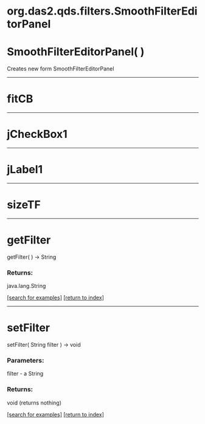 # org.das2.qds.filters.SmoothFilterEditorPanel



# SmoothFilterEditorPanel( )
Creates new form SmoothFilterEditorPanel

***
<a name="fitCB"></a>
# fitCB



***
<a name="jCheckBox1"></a>
# jCheckBox1



***
<a name="jLabel1"></a>
# jLabel1



***
<a name="sizeTF"></a>
# sizeTF



***
<a name="getFilter"></a>
# getFilter
getFilter(  ) &rarr; String



### Returns:
java.lang.String


<a href="https://github.com/autoplot/dev/search?q=getFilter&unscoped_q=getFilter">[search for examples]</a>
<a href="https://github.com/autoplot/documentation/blob/master/javadoc/index-all.md">[return to index]</a>

***
<a name="setFilter"></a>
# setFilter
setFilter( String filter ) &rarr; void



### Parameters:
filter - a String

### Returns:
void (returns nothing)


<a href="https://github.com/autoplot/dev/search?q=setFilter&unscoped_q=setFilter">[search for examples]</a>
<a href="https://github.com/autoplot/documentation/blob/master/javadoc/index-all.md">[return to index]</a>

